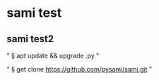# sami test
## sami test2

"
§ apt update && upgrade .py
"

"
§ get clone https://github.com/pysami/sami.git
"
